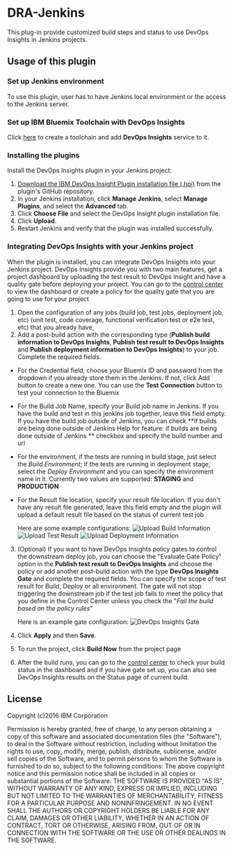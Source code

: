 # DRA-Jenkins

This plug-in provide customized build steps and status to use DevOps Insights in Jenkins projects.

## Usage of this plugin

### Set up Jenkins environment

To use this plugin, user has to have Jenkins local environment or the access to the Jenkins server.

### Set up IBM Bluemix Toolchain with DevOps Insights

Click [here](https://console.ng.bluemix.net/devops/create) to create a toolchain and add **DevOps Insights** service to it.

### Installing the plugins

  Install the DevOps Insights plugin in your Jenkins project:

  1. [Download the IBM DevOps Insight Plugin installation file (.hpi)](https://github.ibm.com/oneibmcloud/Jenkins-IBM-Bluemix-Toolchains/blob/release/target/dra.hpi) from the plugin's GitHub repository.
  2. In your Jenkins installation, click **Manage Jenkins**, select **Manage Plugins**, and select the **Advanced** tab.
  3. Click **Choose File** and select the DevOps Insight plugin installation file.
  4. Click **Upload**.
  5. Restart Jenkins and verify that the plugin was installed successfully.

### Integrating DevOps Insights with your Jenkins project

When the plugin is installed, you can integrate DevOps Insights into your Jenkins project. DevOps Insights provide you with two main features, get a project dashboard by uploading the test result to DevOps Insight and have a quality gate before deploying your project. 
You can go to the [control center](https://control-center.ng.bluemix.net/) to view the dashboard or create a policy for the quality gate that you are going to use for your project

1. Open the configuration of any jobs (build job, test jobs, deployment job, etc)
 (unit test, code coverage, functional verification test or e2e test, etc) that you already have, 
2. Add a post-build action with the corresponding type (**Publish build information to DevOps Insights**, **Publish test result to DevOps Insights** and **Publish deployment information to DevOps Insights**)  to your job. Complete the required fields. 
 - For the Credential field, choose your Bluemix ID and password from the dropdown if you already store them in the Jenkins. If not, click Add button to create a new one. You can use the **Test Connection** button to test your connection to the Bluemix
 - For the Build Job Name, specify your Build job name in Jenkins. If you have the build and test in this jenkins job together, leave this field empty. If you have the build job outside of Jenkins, you can check **if builds are being done outside of Jenkins	Help for feature: if builds are being done outside of Jenkins
** checkbox and specify the build number and url
 - For the environment, if the tests are running in build stage, just select the *Build Environment*; if the tests are running in deployment stage, select the *Deploy Environment* and you can specify the environment name in it. Currently two values are supported: **STAGING** and **PRODUCTION**
 - For the Result file location, specify your result file location. If you don't have any result file generated, leave this field empty and the plugin will upload a default result file based on the status of current test job
 
     Here are some example configurations:
     ![Upload Build Information](https://github.com/imvijay2007/Jenkins-IBM-Bluemix-Toolchains/blob/master/screenshots/Upload-Build-Info.png "Publish Build Information to DRA")
     ![Upload Test Result](https://github.com/imvijay2007/Jenkins-IBM-Bluemix-Toolchains/blob/master/screenshots/Upload-Test-Result.png "Publish Test Result to DRA")
     ![Upload Deployment Information](https://github.com/imvijay2007/Jenkins-IBM-Bluemix-Toolchains/blob/master/screenshots/Upload-Deployment-Info.png "Publish Deployment Information to DRA")

3. (Optional) If you want to have DevOps Insights policy gates to control the downstream deploy job, you can choose the "Evaluate Gate Policy" option in the **Publish test result to DevOps Insights** and choose the policy or add another post-build action with the type **DevOps Insights Gate** and complete the required fields. You can specify the scope of test result for Build, Deploy or all environment. The gate will not stop triggering the downstream job if the test job fails to meet the policy that you define in the Control Center unless you check the "*Fail the build based on the policy rules*"
    
    Here is an example gate configuration:
    ![DevOps Insights Gate](https://github.com/imvijay2007/Jenkins-IBM-Bluemix-Toolchains/blob/master/screenshots/DRA-Gate.png "DevOps Insights Gate")

4. Click **Apply** and then **Save**.
5. To run the project, click **Build Now** from the project page
6. After the build runs, you can go to the [control center](https://control-center.ng.bluemix.net/) to check your build status in the dashboard and  if you have gate set up, you can also see DevOps Insights results on the Status page of current build.

## License

Copyright (c)2016 IBM Corporation

Permission is hereby granted, free of charge, to any person obtaining a copy of this software and associated documentation files (the "Software"), to deal in the Software without restriction, including without limitation the rights to use, copy, modify, merge, publish, distribute, sublicense, and/or sell copies of the Software, and to permit persons to whom the Software is furnished to do so, subject to the following conditions:
The above copyright notice and this permission notice shall be included in all copies or substantial portions of the Software.
THE SOFTWARE IS PROVIDED "AS IS", WITHOUT WARRANTY OF ANY KIND, EXPRESS OR IMPLIED, INCLUDING BUT NOT LIMITED TO THE WARRANTIES OF MERCHANTABILITY, FITNESS FOR A PARTICULAR PURPOSE AND NONINFRINGEMENT. IN NO EVENT SHALL THE AUTHORS OR COPYRIGHT HOLDERS BE LIABLE FOR ANY CLAIM, DAMAGES OR OTHER LIABILITY, WHETHER IN AN ACTION OF CONTRACT, TORT OR OTHERWISE, ARISING FROM, OUT OF OR IN CONNECTION WITH THE SOFTWARE OR THE USE OR OTHER DEALINGS IN THE SOFTWARE.
